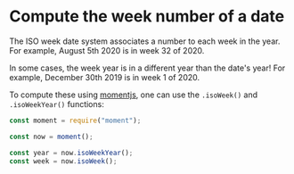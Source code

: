 # Compute the week number of a date

The ISO week date system associates a number to each week in the year.
For example, August 5th 2020 is in week 32 of 2020.

In some cases, the week year is in a different year than the date's year! For
example, December 30th 2019 is in week 1 of 2020.

To compute these using [momentjs], one can use the `.isoWeek()` and
`.isoWeekYear()` functions:

```javascript
const moment = require("moment");

const now = moment();

const year = now.isoWeekYear();
const week = now.isoWeek();
```

[momentjs]: https://momentjs.com/
